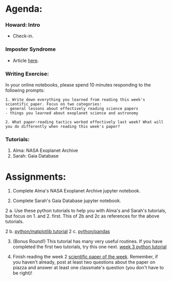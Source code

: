 # Agenda:

### Howard: Intro
- Check-in. 
### Imposter Syndrome 
- Article [here](https://www.quickanddirtytips.com/health-fitness/medical-conditions/what-is-impostor-syndrome).
### Writing Exercise: 
In your online notebooks, please spend 10 minutes responding to the following prompts:

    1. Write down everything you learned from reading this week's scientific paper. Focus on two categories: 
    - general lessons about effectively reading science papers
    - things you learned about exoplanet science and astronomy
    
    2. What paper-reading tactics worked effectively last week? What will you do differently when reading this week's paper?
    
### Tutorials:
1. Alma: NASA Exoplanet Archive
2. Sarah: Gaia Database

# Assignments:

1. Complete Alma's NASA Exoplanet Archive jupyter notebook.

2. Complete Sarah's Gaia Database jupyter notebook.


2 a. Use these python tutorials to help you with Alma's and Sarah's tutorials, but focus on 1. and 2. first.
This of 2b and 2c as references for the above tutorials.

2 b. [python/matplotlib tutorial](https://matplotlib.org/users/pyplot_tutorial.html)
2 c. [python/pandas](http://pandas.pydata.org/pandas-docs/stable/10min.html)

3.  (Bonus Round!) 
   This tutorial has many very useful routines. If you have completed the first two tutorials,
   try this one next. [week 3 python tutorial](http://swcarpentry.github.io/python-novice-gapminder/) 

4.  Finish reading the week 2 [scientific paper of the week](https://arxiv.org/pdf/1404.2960.pdf). Remember, if you haven't already, post at least two questions about the paper on piazza and answer at least one classmate's question (you don't have to be right)!
